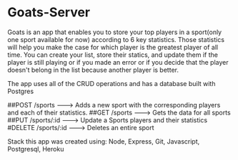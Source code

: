 # Goats-Server

Goats is an app that enables you to store your top players in a sport(only one sport available for now) according to 6 key statistics. Those statistics will help you make the case for which player is the greatest player of all time. You can create your list, store their statics, and update them if the player is still playing or if you made an error or if you decide that the player doesn't belong in the list because another player is better. 

The app uses all of the CRUD operations and has a database built with Postgres 

##POST /sports ---> Adds a new sport with the corresponding players and each of their statistics.
##GET /sports ---> Gets the data for all sports
##PUT /sports/:id ---> Update a Sports players and their statistics
#DELETE /sports/:id ---> Deletes an entire sport

Stack this app was created using: Node, Express, Git, Javascript, Postgresql, Heroku

#
#



